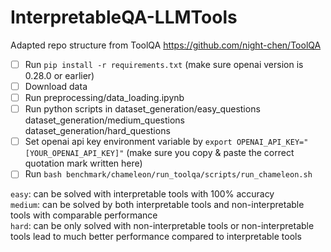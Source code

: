 # InterpretableQA-LLMTools

Adapted repo structure from ToolQA https://github.com/night-chen/ToolQA

- [ ] Run ```pip install -r requirements.txt``` (make sure openai version is 0.28.0 or earlier)
- [ ] Download data
- [ ] Run preprocessing/data_loading.ipynb
- [ ] Run python scripts in dataset_generation/easy_questions dataset_generation/medium_questions dataset_generation/hard_questions
- [ ] Set openai api key environment variable by ```export OPENAI_API_KEY="[YOUR_OPENAI_API_KEY]"``` (make sure you copy & paste the correct quotation mark written here)
- [ ] Run ```bash benchmark/chameleon/run_toolqa/scripts/run_chameleon.sh```

```easy```: can be solved with interpretable tools with 100% accuracy <br>
```medium```: can be solved by both interpretable tools and non-interpretable tools with comparable performance <br>
```hard```: can be only solved with non-interpretable tools or non-interpretable tools lead to much better performance compared to interpretable tools
